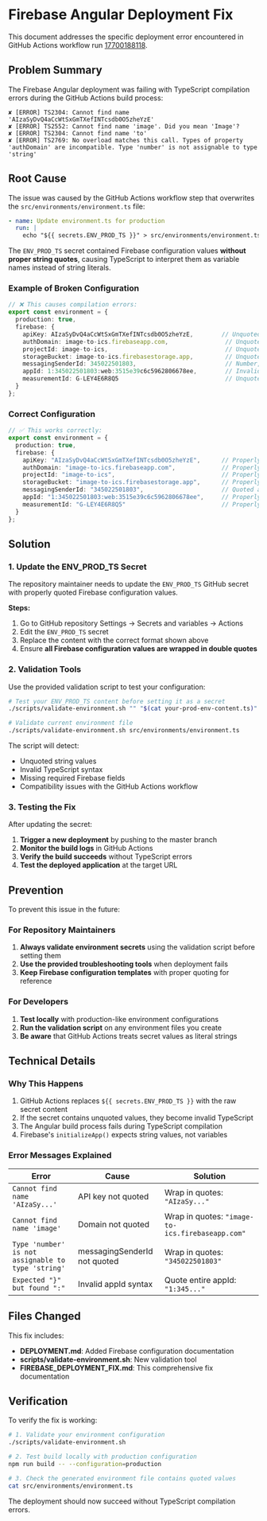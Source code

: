 # Firebase Angular Deployment Fix

This document addresses the specific deployment error encountered in GitHub Actions workflow run [17700188118](https://github.com/m-idriss/converter/actions/runs/17700188118/job/50304888592#step:6:1).

## Problem Summary

The Firebase Angular deployment was failing with TypeScript compilation errors during the GitHub Actions build process:

```
✘ [ERROR] TS2304: Cannot find name 'AIzaSyDvQ4aCcWtSxGmTXefINTcsdb0O5zheYzE'
✘ [ERROR] TS2552: Cannot find name 'image'. Did you mean 'Image'?
✘ [ERROR] TS2304: Cannot find name 'to'
✘ [ERROR] TS2769: No overload matches this call. Types of property 'authDomain' are incompatible. Type 'number' is not assignable to type 'string'
```

## Root Cause

The issue was caused by the GitHub Actions workflow step that overwrites the `src/environments/environment.ts` file:

```yaml
- name: Update environment.ts for production
  run: |
    echo "${{ secrets.ENV_PROD_TS }}" > src/environments/environment.ts
```

The `ENV_PROD_TS` secret contained Firebase configuration values **without proper string quotes**, causing TypeScript to interpret them as variable names instead of string literals.

### Example of Broken Configuration

```typescript
// ❌ This causes compilation errors:
export const environment = {
  production: true,
  firebase: {
    apiKey: AIzaSyDvQ4aCcWtSxGmTXefINTcsdb0O5zheYzE,        // Unquoted!
    authDomain: image-to-ics.firebaseapp.com,                // Unquoted!
    projectId: image-to-ics,                                 // Unquoted!
    storageBucket: image-to-ics.firebasestorage.app,         // Unquoted!
    messagingSenderId: 345022501803,                         // Number, not string
    appId: 1:345022501803:web:3515e39c6c5962806678ee,        // Invalid syntax
    measurementId: G-LEY4E6R8Q5                              // Unquoted!
  }
};
```

### Correct Configuration

```typescript
// ✅ This works correctly:
export const environment = {
  production: true,
  firebase: {
    apiKey: "AIzaSyDvQ4aCcWtSxGmTXefINTcsdb0O5zheYzE",      // Properly quoted
    authDomain: "image-to-ics.firebaseapp.com",             // Properly quoted
    projectId: "image-to-ics",                              // Properly quoted
    storageBucket: "image-to-ics.firebasestorage.app",      // Properly quoted
    messagingSenderId: "345022501803",                      // Quoted as string
    appId: "1:345022501803:web:3515e39c6c5962806678ee",     // Properly quoted
    measurementId: "G-LEY4E6R8Q5"                           // Properly quoted
  }
};
```

## Solution

### 1. Update the ENV_PROD_TS Secret

The repository maintainer needs to update the `ENV_PROD_TS` GitHub secret with properly quoted Firebase configuration values.

**Steps:**
1. Go to GitHub repository Settings → Secrets and variables → Actions
2. Edit the `ENV_PROD_TS` secret
3. Replace the content with the correct format shown above
4. Ensure **all Firebase configuration values are wrapped in double quotes**

### 2. Validation Tools

Use the provided validation script to test your configuration:

```bash
# Test your ENV_PROD_TS content before setting it as a secret
./scripts/validate-environment.sh "" "$(cat your-prod-env-content.ts)"

# Validate current environment file
./scripts/validate-environment.sh src/environments/environment.ts
```

The script will detect:
- Unquoted string values
- Invalid TypeScript syntax  
- Missing required Firebase fields
- Compatibility issues with the GitHub Actions workflow

### 3. Testing the Fix

After updating the secret:

1. **Trigger a new deployment** by pushing to the master branch
2. **Monitor the build logs** in GitHub Actions
3. **Verify the build succeeds** without TypeScript errors
4. **Test the deployed application** at the target URL

## Prevention

To prevent this issue in the future:

### For Repository Maintainers

1. **Always validate environment secrets** using the validation script before setting them
2. **Use the provided troubleshooting tools** when deployment fails
3. **Keep Firebase configuration templates** with proper quoting for reference

### For Developers

1. **Test locally** with production-like environment configurations
2. **Run the validation script** on any environment files you create
3. **Be aware** that GitHub Actions treats secret values as literal strings

## Technical Details

### Why This Happens

1. GitHub Actions replaces `${{ secrets.ENV_PROD_TS }}` with the raw secret content
2. If the secret contains unquoted values, they become invalid TypeScript
3. The Angular build process fails during TypeScript compilation
4. Firebase's `initializeApp()` expects string values, not variables

### Error Messages Explained

| Error | Cause | Solution |
|-------|-------|----------|
| `Cannot find name 'AIzaSy...'` | API key not quoted | Wrap in quotes: `"AIzaSy..."` |
| `Cannot find name 'image'` | Domain not quoted | Wrap in quotes: `"image-to-ics.firebaseapp.com"` |
| `Type 'number' is not assignable to type 'string'` | messagingSenderId not quoted | Wrap in quotes: `"345022501803"` |
| `Expected "}" but found ":"` | Invalid appId syntax | Quote entire appId: `"1:345..."` |

## Files Changed

This fix includes:

- **DEPLOYMENT.md**: Added Firebase configuration documentation
- **scripts/validate-environment.sh**: New validation tool
- **FIREBASE_DEPLOYMENT_FIX.md**: This comprehensive fix documentation

## Verification

To verify the fix is working:

```bash
# 1. Validate your environment configuration
./scripts/validate-environment.sh

# 2. Test build locally with production configuration  
npm run build -- --configuration=production

# 3. Check the generated environment file contains quoted values
cat src/environments/environment.ts
```

The deployment should now succeed without TypeScript compilation errors.